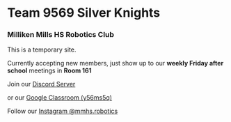 # Team 9569 Silver Knights
### Milliken Mills HS Robotics Club

This is a temporary site.

Currently accepting new members, just show up to our **weekly Friday after school** meetings in **Room 161**    

Join our [Discord Server](https://discord.gg/kfQA43ZG)

or our [Google Classroom (y56ms5q)](https://classroom.google.com/c/MjI3MTgxMDQzOTFa?cjc=y56ms5q)

Follow our [Instagram @mmhs.robotics](https://www.instagram.com/mmhs.robotics/)
